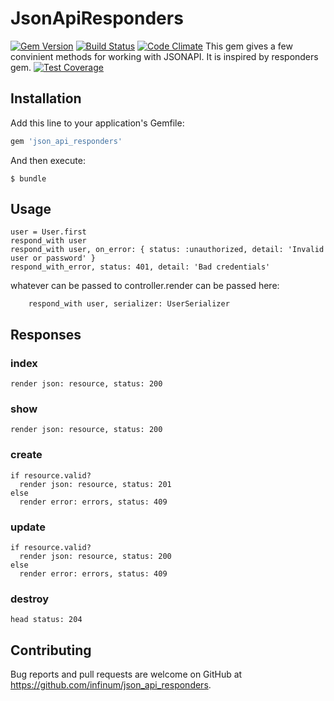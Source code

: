 # JsonApiResponders

[![Gem Version](https://badge.fury.io/rb/json_api_responders.svg)](https://badge.fury.io/rb/json_api_responders)
[![Build Status](https://semaphoreci.com/api/v1/infinum/json_api_responders/branches/features-missing_responses/shields_badge.svg)](https://semaphoreci.com/infinum/json_api_responders)
[![Code Climate](https://codeclimate.com/repos/57b0be0a598ebc4f2300120c/badges/b652f337b8c8bed28660/gpa.svg)](https://codeclimate.com/repos/57b0be0a598ebc4f2300120c/feed)
This gem gives a few convinient methods for working with JSONAPI. It is inspired by responders gem.
[![Test Coverage](https://codeclimate.com/repos/57b0be0a598ebc4f2300120c/badges/b652f337b8c8bed28660/coverage.svg)](https://codeclimate.com/repos/57b0be0a598ebc4f2300120c/coverage)

## Installation

Add this line to your application's Gemfile:

```ruby
gem 'json_api_responders'
```

And then execute:

    $ bundle

## Usage

    user = User.first
    respond_with user
    respond_with user, on_error: { status: :unauthorized, detail: 'Invalid user or password' }
    respond_with_error, status: 401, detail: 'Bad credentials'

whatever can be passed to controller.render can be passed here:

        respond_with user, serializer: UserSerializer

## Responses

### index

    render json: resource, status: 200

### show

    render json: resource, status: 200

### create

    if resource.valid?
      render json: resource, status: 201
    else
      render error: errors, status: 409

### update

    if resource.valid?
      render json: resource, status: 200
    else
      render error: errors, status: 409

### destroy

    head status: 204

## Contributing

Bug reports and pull requests are welcome on GitHub at https://github.com/infinum/json_api_responders.
